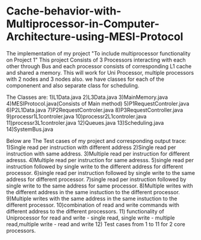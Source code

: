 # Cache-behavior-with-Multiprocessor-in-Computer-Architecture-using-MESI-Protocol
The implementation of my project "To include multiprocessor functionality on Project 1" 
This project Consists of 3 Processors interacting with each other through Bus and each processor consists of corresponding L1 cache and shared a memory.
This will work for Uni Processor, multiple processors with 2 nodes and 3 nodes also.
we have classes for each of the componenent and also separate class for scheduling.

The Classes are:
1)L1Data.java
2)L3Data.java
3)MainMemory.java
4)MESIProtocol.java(Consists of Main method)
5)P1RequestControler.java
6)P2L1Data.java
7)P2RequestControler.java
8)P3RequestController.java
9)processr1L1controler.java
10)processr2L1controler.java
11)processr3L1controler.java
12)Queues.java
13)Scheduling.java
14)SystemBus.java


Below are The Test cases of my project and corresponding output trace:
1)Single read per instruction with different address
2)Single read per instruction with same address.
3)Multiple read per instruction for different adresss.
4)Multiple read per instruction for same adresss.
5)single read per instruction followed by single write to the different address for different processor.
6)single read per instruction followed by single write to the same address for different processor.
7)single read per instruction followed by single write to the same address for same processor.
8)Multiple writes with the different address in the same instuction to the different processor.
9)Multiple writes with the same address in the same instuction to the different processor. 
10)combination of read and write commands with different address to the different processors.
11) functionality of Uniprocessor for read and write
	- single read, single write
	- multiple read,multiple write
	- read and write
12) Test cases from 1 to 11 for 2 core processors.
